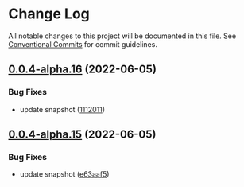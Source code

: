 # Change Log

All notable changes to this project will be documented in this file.
See [Conventional Commits](https://conventionalcommits.org) for commit guidelines.

## [0.0.4-alpha.16](https://github.com/dankreiger/graffft-waggle/compare/v0.0.4-alpha.15...v0.0.4-alpha.16) (2022-06-05)


### Bug Fixes

* update snapshot ([1112011](https://github.com/dankreiger/graffft-waggle/commit/1112011c0dc67228df8cd158a9c0cb0791854359))





## [0.0.4-alpha.15](https://github.com/dankreiger/graffft-waggle/compare/v0.0.4-alpha.14...v0.0.4-alpha.15) (2022-06-05)


### Bug Fixes

* update snapshot ([e63aaf5](https://github.com/dankreiger/graffft-waggle/commit/e63aaf51beb3f86af3f651e30cd3fe9fbd09a3fe))
